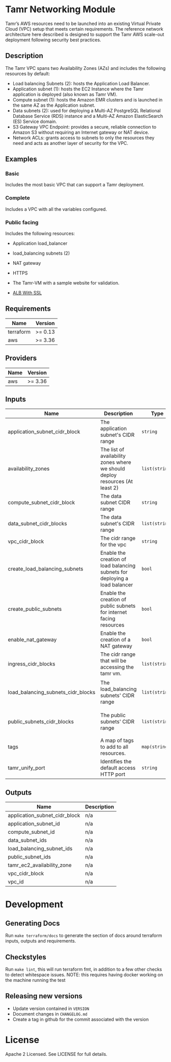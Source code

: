 # Tamr Networking Module
Tamr’s AWS resources need to be launched into an existing Virtual Private Cloud (VPC) setup that meets certain requirements. The reference network architecture here described is designed to support the Tamr AWS scale-out deployment following security best practices.

## Description
The Tamr VPC spans two Availability Zones (AZs) and includes the following resources by default:
- Load balancing Subnets (2): hosts the Application Load Balancer.
- Application subnet (1): hosts the EC2 Instance where the Tamr application is deployed (also known as Tamr VM).
- Compute subnet (1): hosts the Amazon EMR clusters and is launched in the same AZ as the Application subnet.
- Data subnets (2): used for deploying a Multi-AZ PostgreSQL Relational Database Service (RDS) instance and a Multi-AZ Amazon ElasticSearch (ES) Service domain.
- S3 Gateway VPC Endpoint: provides a secure, reliable connection to Amazon S3 without requiring an Internet gateway or NAT device.
- Network ACLs: grants access to subnets to only the resources they need and acts as another layer of security for the VPC.

## Examples
### Basic
Includes the most basic VPC that can support a Tamr deployment.
### Complete
Includes a VPC with all the variables configured.

### Public facing
Includes the following resources:
- Application load_balancer
- load_balancing subnets (2)
- NAT gateway
- HTTPS
- The Tamr-VM with a sample website for validation.

- [ALB With SSL](./examples/ssl-alb)
<!-- BEGINNING OF PRE-COMMIT-TERRAFORM DOCS HOOK -->
## Requirements

| Name | Version |
|------|---------|
| terraform | >= 0.13 |
| aws | >= 3.36 |

## Providers

| Name | Version |
|------|---------|
| aws | >= 3.36 |

## Inputs

| Name | Description | Type | Default | Required |
|------|-------------|------|---------|:--------:|
| application\_subnet\_cidr\_block | The application subnet's CIDR range | `string` | n/a | yes |
| availability\_zones | The list of availability zones where we should deploy resources (At least 2) | `list(string)` | n/a | yes |
| compute\_subnet\_cidr\_block | The data subnet CIDR range | `string` | n/a | yes |
| data\_subnet\_cidr\_blocks | The data subnet's CIDR range | `list(string)` | n/a | yes |
| vpc\_cidr\_block | The cidr range for the vpc | `string` | n/a | yes |
| create\_load\_balancing\_subnets | Enable the creation of load balancing subnets for deploying a load balancer | `bool` | `false` | no |
| create\_public\_subnets | Enable the creation of public subnets for internet facing resources | `bool` | `false` | no |
| enable\_nat\_gateway | Enable the creation of a NAT gateway | `bool` | `false` | no |
| ingress\_cidr\_blocks | The cidr range that will be accessing the tamr vm. | `list(string)` | <pre>[<br>  "0.0.0.0/0"<br>]</pre> | no |
| load\_balancing\_subnets\_cidr\_blocks | The load\_balancing subnets' CIDR range | `list(string)` | <pre>[<br>  "0.0.0.0/0",<br>  "0.0.0.0/0"<br>]</pre> | no |
| public\_subnets\_cidr\_blocks | The public subnets' CIDR range | `list(string)` | <pre>[<br>  "0.0.0.0/0",<br>  "0.0.0.0/0"<br>]</pre> | no |
| tags | A map of tags to add to all resources. | `map(string)` | `{}` | no |
| tamr\_unify\_port | Identifies the default access HTTP port | `string` | `"9100"` | no |

## Outputs

| Name | Description |
|------|-------------|
| application\_subnet\_cidr\_block | n/a |
| application\_subnet\_id | n/a |
| compute\_subnet\_id | n/a |
| data\_subnet\_ids | n/a |
| load\_balancing\_subnet\_ids | n/a |
| public\_subnet\_ids | n/a |
| tamr\_ec2\_availability\_zone | n/a |
| vpc\_cidr\_block | n/a |
| vpc\_id | n/a |

<!-- END OF PRE-COMMIT-TERRAFORM DOCS HOOK -->

# Development
## Generating Docs
Run `make terraform/docs` to generate the section of docs around terraform inputs, outputs and requirements.

## Checkstyles
Run `make lint`, this will run terraform fmt, in addition to a few other checks to detect whitespace issues.
NOTE: this requires having docker working on the machine running the test

## Releasing new versions
* Update version contained in `VERSION`
* Document changes in `CHANGELOG.md`
* Create a tag in github for the commit associated with the version

# License
Apache 2 Licensed. See LICENSE for full details.
